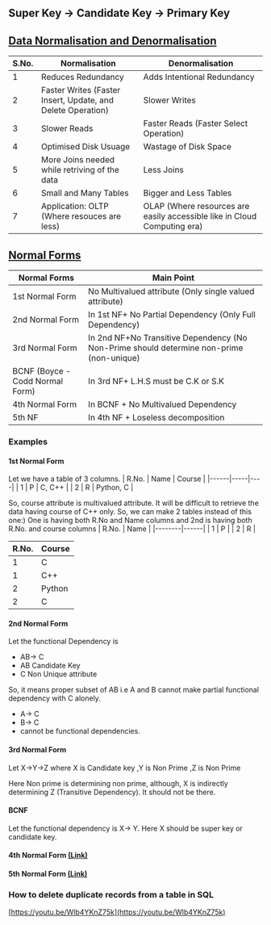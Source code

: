 ## Super Key -> Candidate Key -> Primary Key

## [Data Normalisation and Denormalisation](https://youtu.be/W_5vn8TBLys)

| S.No. | Normalisation | Denormalisation |
|------|-------------|---------------|
| 1 | Reduces Redundancy | Adds Intentional Redundancy |
| 2 | Faster Writes (Faster Insert, Update, and Delete Operation) | Slower Writes |
| 3 | Slower Reads | Faster Reads (Faster Select Operation) |
| 4 | Optimised Disk Usuage | Wastage of Disk Space |
| 5 | More Joins needed while retriving of the data | Less Joins |
| 6 | Small and Many Tables |  Bigger and Less Tables |
| 7 | Application: OLTP (Where resouces are less)| OLAP (Where resources are easily accessible like in Cloud Computing era) |
 
## [Normal Forms](https://youtu.be/EGEwkad_llA)
| Normal Forms | Main Point |
|-----------------|--------|
| 1st Normal Form | No Multivalued attribute (Only single valued attribute)| 
| 2nd Normal Form | In 1st NF+ No Partial Dependency (Only Full Dependency)|
| 3rd Normal Form | In 2nd NF+No Transitive Dependency (No Non-Prime should determine non-prime (non-unique) |
| BCNF (Boyce - Codd Normal Form)| In 3rd NF+ L.H.S must be C.K or S.K | 
| 4th Normal Form | In BCNF + No Multivalued Dependency |
| 5th NF | In 4th NF + Loseless decomposition |

### Examples 
#### 1st Normal Form
Let we have a table of 3 columns.
| R.No. | Name | Course |
|------|-----|----|
| 1 | P | C, C++ |
| 2 | R | Python, C |

So, course attribute is multivalued attribute.
It will be difficult to retrieve the data having course of C++ only.
So, we can make 2 tables instead of this one:)
One is having both R.No and Name columns and 2nd is having both R.No. and course columns
| R.No. | Name |
|--------|------|
| 1 | P |
| 2 | R |

| R.No. | Course |
|-------|-------|
| 1 | C |
| 1 | C++ |
| 2 | Python |
| 2 | C |

#### 2nd Normal Form
Let the functional Dependency is 
- AB-> C
- AB Candidate Key
- C Non Unique attribute

So, it means proper subset of AB i.e A and B cannot make partial functional dependency with C alonely.
- A-> C
- B-> C
- cannot be functional dependencies.

#### 3rd Normal Form

Let X->Y->Z
where X is Candidate key
,Y is Non Prime
,Z is Non Prime 

Here Non prime is determining non prime, although, X is indirectly determining Z (Transitive Dependency).
It should not be there.

#### BCNF

Let the functional dependency is X-> Y. Here X should be super key or candidate key.

#### 4th Normal Form [(Link)](https://www.javatpoint.com/dbms-forth-normal-form)
#### 5th Normal Form [(Link)](https://www.javatpoint.com/dbms-fifth-normal-form)


### How to delete duplicate records from a table in SQL 

[https://youtu.be/Wlb4YKnZ75k](https://youtu.be/Wlb4YKnZ75k)




















